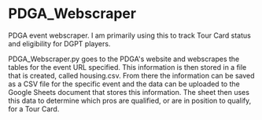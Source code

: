 # PDGA_Webscraper
PDGA event webscraper. I am primarily using this to track Tour Card status and eligibility for DGPT players.

PDGA_Webscraper.py goes to the PDGA's website and webscrapes the tables for the event URL specified. This information is then stored in a file that is created, called housing.csv. From there the information can be saved as a CSV file for the specific event and the data can be uploaded to the Google Sheets document that stores this information. The sheet then uses this data to determine which pros are qualified, or are in position to qualify, for a Tour Card.
